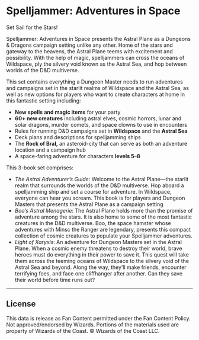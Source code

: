 # Spelljammer: Adventures in Space

Set Sail for the Stars!

Spelljammer: Adventures in Space presents the Astral Plane as a Dungeons & Dragons campaign setting unlike any other. Home of the stars and gateway to the heavens, the Astral Plane teems with excitement and possibility. With the help of magic, spelljammers can cross the oceans of Wildspace, ply the silvery void known as the Astral Sea, and hop between worlds of the D&D multiverse.

This set contains everything a Dungeon Master needs to run adventures and campaigns set in the starlit realms of Wildspace and the Astral Sea, as well as new options for players who want to create characters at home in this fantastic setting including:

* **New spells** **and magic items** for your party
* **60+ new creatures** including astral elves, cosmic horrors, lunar and solar dragons, murder comets, and space clowns to use in encounters
* Rules for running D&D campaigns set in **Wildspace** and the **Astral Sea**
* Deck plans and descriptions for spelljamming ships
* The **Rock of Bral,** an asteroid-city that can serve as both an adventure location and a campaign hub
* A space-faring adventure for characters **levels 5–8**

This 3-book set comprises:

* _The Astral Adventurer’s Guide_: Welcome to the Astral Plane—the starlit realm that surrounds the worlds of the D&D multiverse. Hop aboard a spelljamming ship and set a course for adventure. In Wildspace, everyone can hear you scream. This book is for players and Dungeon Masters that presents the Astral Plane as a campaign setting
* _Boo’s Astral Menagerie_: The Astral Plane holds more than the promise of adventure among the stars. It is also home to some of the most fantastic creatures in the D&D multiverse. Boo, the space hamster whose adventures with Minsc the Ranger are legendary, presents this compact collection of cosmic creatures to populate your Spelljammer adventures.
* _Light of Xaryxis_: An adventure for Dungeon Masters set in the Astral Plane. When a cosmic enemy threatens to destroy their world, brave heroes must do everything in their power to save it. This quest will take them across the teeming oceans of Wildspace to the silvery void of the Astral Sea and beyond. Along the way, they’ll make friends, encounter terrifying foes, and face one cliffhanger after another. Can they save their world before time runs out?

---

## License

This data is release as Fan Content permitted under the Fan Content Policy. Not approved/endorsed by Wizards. Portions of the materials used are property of Wizards of the Coast. © Wizards of the Coast LLC.
